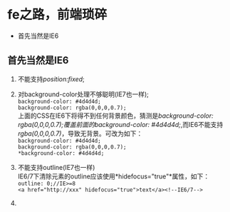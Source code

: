 fe之路，前端琐碎
=================

* 首先当然是IE6


## 首先当然是IE6 ##
1. 不能支持*position:fixed*;

2. 对background-color处理不够聪明(IE7也一样);    
`background-color: #4d4d4d;`    
`background-color: rgba(0,0,0,0.7);`    
上面的CSS在IE6下将得不到任何背景颜色，猜测是*background-color: rgba(0,0,0,0.7);*覆盖前面的*background-color: #4d4d4d;*,而IE6不能支持*rgba(0,0,0,0.7)*，导致无背景。可改为如下：    
`background-color: #4d4d4d;`    
`background-color: rgba(0,0,0,0.7);`    
`*background-color: #4d4d4d;`

3. 不能支持outline(IE7也一样)    
IE6/7下清除元素的outline应该使用*hidefocus="true"*属性，如下：
`outline: 0;//IE>=8`    
`<a href="http://xxx" hidefocus="true">text</a><!--IE6/7-->`

4. 
    
    
